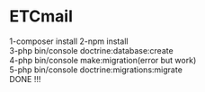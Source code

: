 # ETCmail
1-composer install
2-npm install <br />
3-php bin/console doctrine:database:create <br />
4-php bin/console make:migration(error but work) <br />
5-php bin/console doctrine:migrations:migrate <br />
DONE !!!
